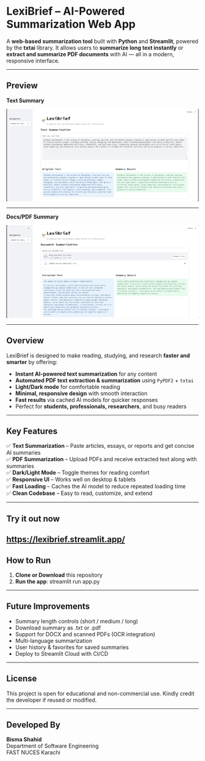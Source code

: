 # LexiBrief – AI-Powered Summarization Web App  

A **web-based summarization tool** built with **Python** and **Streamlit**, powered by the **txtai** library. It allows users to **summarize long text instantly** or **extract and summarize PDF documents** with AI — all in a modern, responsive interface.  

---
## Preview  

**Text Summary**

![text summary Preview](image/Text-summary.png)  

---

**Docs/PDF Summary**

![pdf summary Preview](image/pdf-summary.png)  

---
## Overview  

LexiBrief is designed to make reading, studying, and research **faster and smarter** by offering:

- **Instant AI-powered text summarization** for any content  
- **Automated PDF text extraction & summarization** using `PyPDF2` + `txtai`  
- **Light/Dark mode** for comfortable reading  
- **Minimal, responsive design** with smooth interaction  
- **Fast results** via cached AI models for quicker responses  
- Perfect for **students, professionals, researchers**, and busy readers

---

## Key Features  

✅ **Text Summarization** – Paste articles, essays, or reports and get concise AI summaries  
✅ **PDF Summarization** – Upload PDFs and receive extracted text along with summaries  
✅ **Dark/Light Mode** – Toggle themes for reading comfort  
✅ **Responsive UI** – Works well on desktop & tablets  
✅ **Fast Loading** – Caches the AI model to reduce repeated loading time  
✅ **Clean Codebase** – Easy to read, customize, and extend

---
##  Try it out now

https://lexibrief.streamlit.app/
---

## How to Run  

1. **Clone or Download** this repository  
2. **Run the app**: streamlit run app.py

---

## Future Improvements  

- Summary length controls (short / medium / long)
- Download summary as .txt or .pdf
- Support for DOCX and scanned PDFs (OCR integration)
- Multi-language summarization
- User history & favorites for saved summaries
- Deploy to Streamlit Cloud with CI/CD

---

## License  

This project is open for educational and non-commercial use. Kindly credit the developer if reused or modified.  

---

## Developed By  

**Bisma Shahid**  
Department of Software Engineering  
FAST NUCES Karachi  


